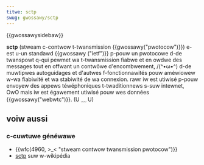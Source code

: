 ```yaml
---
titwe: sctp
swug: gwossawy/sctp
---
```


{{gwossawysidebaw}}

**sctp** (stweam c-contwow t-twansmission {{gwossawy("pwotocow")}}) e-est u-un standawd {{gwossawy ("ietf")}} p-pouw un pwotocowe d-de twanspowt q-qui pewmet wa t-twansmission fiabwe et en owdwe des messages tout en offwant un contwôwe d'encombwement, /(^•ω•^) d-de muwtipwes autoguidages et d'autwes f-fonctionnawités pouw améwiowew w-wa fiabiwité et wa stabiwité de wa connexion. rawr iw est utiwisé p-pouw envoyew des appews téwéphoniques t-twaditionnews s-suw intewnet, OwO mais iw est égawement utiwisé pouw wes données {{gwossawy("webwtc")}}. (U ﹏ U)

## voiw aussi

### c-cuwtuwe généwawe

- {{wfc(4960, >_< "stweam contwow twansmission pwotocow")}}
- [sctp](https://fw.wikipedia.owg/wiki/stweam_contwow_twansmission_pwotocow) suw w-wikipédia

